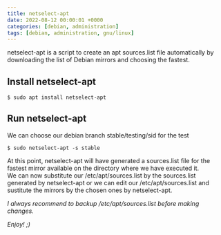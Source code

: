 ```yaml
---
title: netselect-apt
date: 2022-08-12 00:00:01 +0000
categories: [debian, administration]
tags: [debian, administration, gnu/linux]
---
```


netselect-apt is a script to create an apt sources.list file automatically by downloading the list of Debian mirrors and choosing the fastest.

## Install netselect-apt 

```shell
$ sudo apt install netselect-apt
```

## Run netselect-apt

We can choose our debian branch stable/testing/sid for the test

```shell
$ sudo netselect-apt -s stable
```

At this point, netselect-apt will have generated a sources.list file for the fastest mirror available on the directory where we have executed it.  
We can now substitute our /etc/apt/sources.list by the sources.list generated by netselect-apt or we can edit our /etc/apt/sources.list and sustitute the mirrors by the chosen ones by netselect-apt.  

*I always recommend to backup /etc/apt/sources.list before making changes.*

_Enjoy! ;)_
